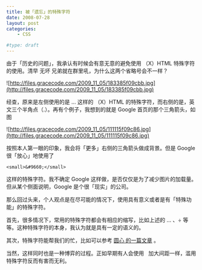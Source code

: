 ```yaml
---
title: 被「遗忘」的特殊字符
date: 2008-07-28
layout: post
categories:
    - CSS

#type: draft
---
```


由于「历史的问题」，我承认有时候会有意无意的避免使用 （X）HTML 特殊字符的使用。清早 无坏 兄弟就在群里吼，为什么这两个省略号会不一样？

![http://files.gracecode.com/2009_11_05/183385f09cbb.jpg](http://files.gracecode.com/2009_11_05/183385f09cbb.jpg)

经查，原来是左侧使用的是 &hellip; 这样的 （X）HTML 的特殊字符，而右侧的是，英文三个半角点（.）。再有个例子，我想到的就是 Google 首页的那个三角箭头，如图

![http://files.gracecode.com/2009_11_05/111115f09c86.jpg](http://files.gracecode.com/2009_11_05/111115f09c86.jpg)

按照本人第一眼的印象，我会将「更多」右侧的三角箭头做成背景。但是 Google 很「放心」地使用了

    <small>&#9660;</small>

这样的特殊字符。我不确定 Google 这样做，是否仅仅是为了减少图片的加载量。但从某个侧面说明，Google 是个很「现实」的公司。

那么回过头来，个人观点是在尽可能的情况下，使用具有意义或者是有「特殊功能」的特殊字符。

首先，很多情况下，常用的特殊字符都会有相应的缩写，比如上述的 &hellip; 、&divide; 等等。这种特殊字符的本身，我认为就是具有一定的语义的。

其次，特殊字符能帮我们的忙，比如可以参考  [圆心 的一篇文章](http://www.planabc.net/2008/07/03/cross_browser_word_breaker/) 。

当然，这样同时也是一种博弈的过程。正如早期有人会使用 &nbsp; 加大间距一样，滥用特殊字符反而有害而无利。
